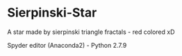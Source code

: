 # Sierpinski-Star
A star made by sierpinski triangle fractals - red colored xD



Spyder editor (Anaconda2) - Python 2.7.9

